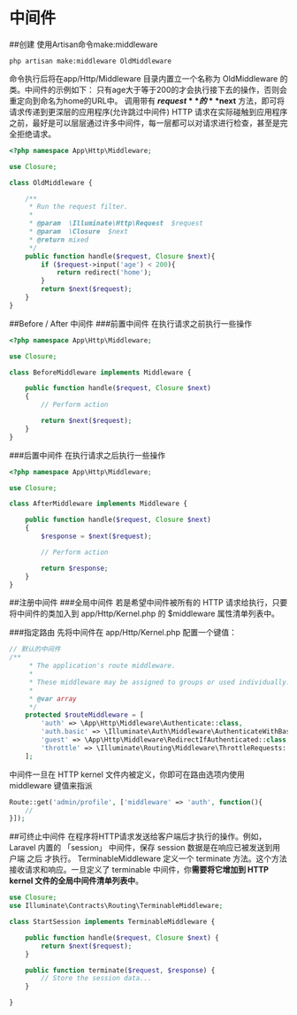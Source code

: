 # 中间件
##创建
使用Artisan命令make:middleware

```shell
php artisan make:middleware OldMiddleware
```
命令执行后将在app/Http/Middleware 目录内置立一个名称为 OldMiddleware 的类。中间件的示例如下：
只有age大于等于200的才会执行接下去的操作，否则会重定向到命名为home的URL中。
调用带有 **$request** 的 **$next** 方法，即可将请求传递到更深层的应用程序(允许跳过中间件) HTTP 请求在实际碰触到应用程序之前，最好是可以层层通过许多中间件，每一层都可以对请求进行检查，甚至是完全拒绝请求。

```php
<?php namespace App\Http\Middleware;

use Closure;

class OldMiddleware {

    /**
     * Run the request filter.
     *
     * @param  \Illuminate\Http\Request  $request
     * @param  \Closure  $next
     * @return mixed
     */
    public function handle($request, Closure $next){
        if ($request->input('age') < 200){
            return redirect('home');
        }
        return $next($request);
    }
}
```

##Before / After 中间件
###前置中间件
在执行请求之前执行一些操作

```php
<?php namespace App\Http\Middleware;

use Closure;

class BeforeMiddleware implements Middleware {

    public function handle($request, Closure $next)
    {
        // Perform action

        return $next($request);
    }
}
```

###后置中间件
在执行请求之后执行一些操作

```php
<?php namespace App\Http\Middleware;

use Closure;

class AfterMiddleware implements Middleware {

    public function handle($request, Closure $next)
    {
        $response = $next($request);

        // Perform action

        return $response;
    }
}
```

##注册中间件
###全局中间件
若是希望中间件被所有的 HTTP 请求给执行，只要将中间件的类加入到 app/Http/Kernel.php 的 $middleware 属性清单列表中。

###指定路由
先将中间件在 app/Http/Kernel.php 配置一个键值：

```php
// 默认的中间件
/**
     * The application's route middleware.
     *
     * These middleware may be assigned to groups or used individually.
     *
     * @var array
     */
    protected $routeMiddleware = [
        'auth' => \App\Http\Middleware\Authenticate::class,
        'auth.basic' => \Illuminate\Auth\Middleware\AuthenticateWithBasicAuth::class,
        'guest' => \App\Http\Middleware\RedirectIfAuthenticated::class,
        'throttle' => \Illuminate\Routing\Middleware\ThrottleRequests::class,
    ];
```
 中间件一旦在 HTTP kernel 文件内被定义，你即可在路由选项内使用 middleware 键值来指派

```php
Route::get('admin/profile', ['middleware' => 'auth', function(){
    //
}]);
```

##可终止中间件
在程序将HTTP请求发送给客户端后才执行的操作。例如，Laravel 内置的 「session」 中间件，保存 session 数据是在响应已被发送到用户端 之后 才执行。
TerminableMiddleware 定义一个 terminate 方法。这个方法接收请求和响应。一旦定义了 terminable 中间件，你**需要将它增加到 HTTP kernel 文件的全局中间件清单列表中**。

```php
use Closure;
use Illuminate\Contracts\Routing\TerminableMiddleware;

class StartSession implements TerminableMiddleware {

    public function handle($request, Closure $next) {
        return $next($request);
    }

    public function terminate($request, $response) {
        // Store the session data...
    }

}
```

